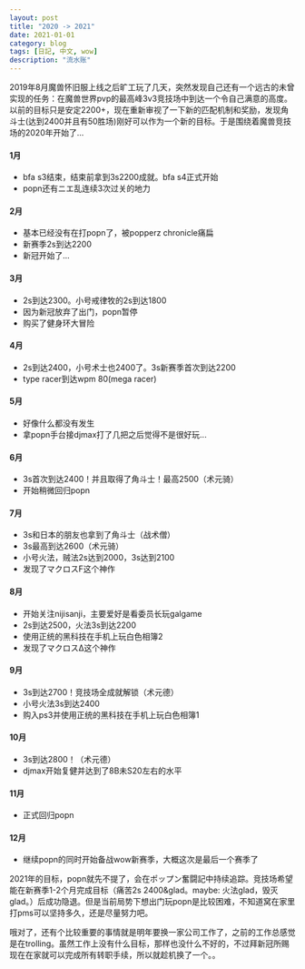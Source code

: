```yaml
---
layout: post
title: "2020 -> 2021"
date: 2021-01-01
category: blog
tags: [日記, 中文, wow]
description: "流水账"
---
```


2019年8月魔兽怀旧服上线之后旷工玩了几天，突然发现自己还有一个远古的未曾实现的任务：在魔兽世界pvp的最高峰3v3竞技场中到达一个令自己满意的高度。以前的目标只是安定2200+，现在重新审视了一下新的匹配机制和奖励，发现角斗士(达到2400并且有50胜场)刚好可以作为一个新的目标。于是围绕着魔兽竞技场的2020年开始了...

#### 1月
* bfa s3结束，结束前拿到3s2200成就。bfa s4正式开始
* popn还有ニエ乱连续3次过关的地力

#### 2月
* 基本已经没有在打popn了，被popperz chronicle痛扁
* 新赛季2s到达2200
* 新冠开始了...

#### 3月
* 2s到达2300。小号戒律牧的2s到达1800
* 因为新冠放弃了出门，popn暂停
* 购买了健身环大冒险

#### 4月
* 2s到达2400，小号术士也2400了。3s新赛季首次到达2200
* type racer到达wpm 80(mega racer)

#### 5月
* 好像什么都没有发生
* 拿popn手台接djmax打了几把之后觉得不是很好玩...

#### 6月
* 3s首次到达2400！并且取得了角斗士！最高2500（术元骑）
* 开始稍微回归popn

#### 7月
* 3s和日本的朋友也拿到了角斗士（战术僧）
* 3s最高到达2600（术元骑）
* 小号火法，贼法2s达到2000，3s达到2100
* 发现了マクロスF这个神作

#### 8月
* 开始关注nijisanji，主要爱好是看委员长玩galgame
* 2s到达2500，火法3s到达2200
* 使用正统的黑科技在手机上玩白色相簿2
* 发现了マクロスΔ这个神作

#### 9月
* 3s到达2700！竞技场全成就解锁（术元德）
* 小号火法3s到达2400
* 购入ps3并使用正统的黑科技在手机上玩白色相簿1

#### 10月
* 3s到达2800！（术元德）
* djmax开始复健并达到了8B未S20左右的水平

#### 11月
* 正式回归popn

#### 12月
* 继续popn的同时开始备战wow新赛季，大概这次是最后一个赛季了

2021年的目标，popn就先不提了，会在ポップン奮闘記中持续追踪。竞技场希望能在新赛季1-2个月完成目标（痛苦2s 2400&glad。maybe: 火法glad，毁灭glad。）后成功隐退。但是当前局势下想出门玩popn是比较困难，不知道窝在家里打pms可以坚持多久，还是尽量努力吧。

哦对了，还有个比较重要的事情就是明年要换一家公司工作了，之前的工作总感觉是在trolling。虽然工作上没有什么目标，那样也没什么不好的，不过拜新冠所赐现在在家就可以完成所有转职手续，所以就趁机换了一个。。